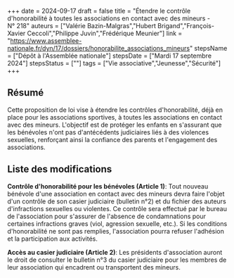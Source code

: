 +++
date = 2024-09-17
draft = false
title = "Étendre le contrôle d'honorabilité à toutes les associations en contact avec des mineurs - N° 218"
auteurs = ["Valérie Bazin-Malgras","Hubert Brigand","François-Xavier Ceccoli","Philippe Juvin","Frédérique Meunier"]
link = "https://www.assemblee-nationale.fr/dyn/17/dossiers/honorabilite_associations_mineurs"
stepsName = ["Dépôt à l'Assemblée nationale"]
stepsDate = ["Mardi 17 septembre 2024"]
stepsStatus = [""]
tags = ["Vie associative","Jeunesse","Sécurité"]
+++

## Résumé

Cette proposition de loi vise à étendre les contrôles d'honorabilité, déjà en place pour les associations sportives, à toutes les associations en contact avec des mineurs. L'objectif est de protéger les enfants en s'assurant que les bénévoles n'ont pas d'antécédents judiciaires liés à des violences sexuelles, renforçant ainsi la confiance des parents et l'engagement des associations.

## Liste des modifications

**Contrôle d'honorabilité pour les bénévoles (Article 1)**: Tout nouveau bénévole d'une association en contact avec des mineurs devra faire l'objet d'un contrôle de son casier judiciaire (bulletin n°2) et du fichier des auteurs d'infractions sexuelles ou violentes. Ce contrôle sera effectué par le bureau de l'association pour s'assurer de l'absence de condamnations pour certaines infractions graves (viol, agression sexuelle, etc.). Si les conditions d'honorabilité ne sont pas remplies, l'association pourra refuser l'adhésion et la participation aux activités.

**Accès au casier judiciaire (Article 2)**: Les présidents d'association auront le droit de consulter le bulletin n°3 du casier judiciaire pour les membres de leur association qui encadrent ou transportent des mineurs.
